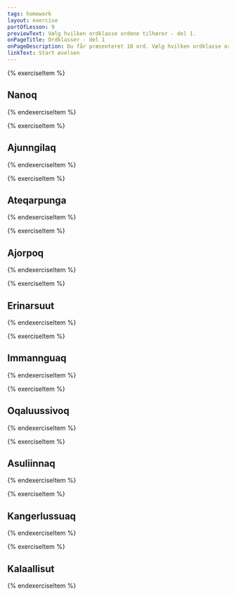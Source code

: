 ```yaml
---
tags: homework
layout: exercise
partOfLesson: 9
previewText: Vælg hvilken ordklasse ordene tilhører - del 1.
onPageTitle: Ordklasser - del 1
onPageDescription: Du får præsenteret 10 ord. Vælg hvilken ordklasse ordet tilhører. Tip! Kig på ordets endelse.
linkText: Start øvelsen
---
```


{% exerciseItem %}

<audio-player data-file="nature/nanoq.mp3"></audio-player>

## Nanoq

<multi-choice data-label="Suua?" data-type="radio" data-random="false" data-options="Småord, Navneord, Udsagnsord" data-validation="2"></multi-choice>
<single-input data-label="Nutseruk" ></single-input>
<feedback-message data-content="Nanoq betyder isbjørn."></feedback-message>
{% endexerciseItem %}

{% exerciseItem %}

<audio-player data-file="course/ajunngilaq.mp3"></audio-player>

## Ajunngilaq

<multi-choice data-label="Suua?" data-type="radio" data-random="false" data-options="Småord, Navneord, Udsagnsord" data-validation="3"></multi-choice>
<single-input data-label="Nutseruk" ></single-input>
<feedback-message data-content="Ajunngilaq betyder: Det er godt/ok"></feedback-message>
{% endexerciseItem %}

{% exerciseItem %}

<audio-player data-file="course/ateqarpunga.mp3"></audio-player>

## Ateqarpunga

<multi-choice data-label="Suua?" data-type="radio" data-random="false" data-options="Småord, Navneord, Udsagnsord" data-validation="3"></multi-choice>
<single-input data-label="Nutseruk" ></single-input>
<feedback-message data-content="Ateqarpunga betyder: Jeg hedder / Jeg har et navn"></feedback-message>
{% endexerciseItem %}

{% exerciseItem %}

<audio-player data-file="course/ajorpoq.mp3"></audio-player>

## Ajorpoq

<multi-choice data-label="Suua?" data-type="radio" data-random="false" data-options="Småord, Navneord, Udsagnsord" data-validation="3"></multi-choice>
<single-input data-label="Nutseruk" ></single-input>
<feedback-message data-content="Ajorpoq betyder: Det er dårligt/forkert"></feedback-message>
{% endexerciseItem %}

{% exerciseItem %}

<audio-player data-file="songprayer/songs_02.mp3"></audio-player>

## Erinarsuut

<multi-choice data-label="Suua?" data-type="radio" data-random="false" data-options="Småord, Navneord, Udsagnsord" data-validation="2"></multi-choice>
<single-input data-label="Nutseruk" ></single-input>
<feedback-message data-content="Erinarsuut betyder sang"></feedback-message>
{% endexerciseItem %}

{% exerciseItem %}

## Immannguaq

<multi-choice data-label="Suua?" data-type="radio" data-random="false" data-options="Småord, Navneord, Udsagnsord" data-validation="1"></multi-choice>
<single-input data-label="Nutseruk" ></single-input>
<feedback-message data-content="Immannguaq betyder lidt"></feedback-message>
{% endexerciseItem %}

{% exerciseItem %}

## Oqaluussivoq
<multi-choice data-label="Suua?" data-type="radio" data-random="false" data-options="Småord, Navneord, Udsagnsord" data-validation="3"></multi-choice>
<single-input data-label="Nutseruk" ></single-input>
<feedback-message data-content="Oqaluussivoq betyder: Han forkynder"></feedback-message>
{% endexerciseItem %}

{% exerciseItem %}

## Asuliinnaq

<multi-choice data-label="Suua?" data-type="radio" data-random="false" data-options="Småord, Navneord, Udsagnsord" data-validation="1"></multi-choice>
<single-input data-label="Nutseruk" ></single-input>
<feedback-message data-content="Asuliinnaq betyder: Bare for sjov/til ingen nytte/for en sikkerheds skyld"></feedback-message>
{% endexerciseItem %}

{% exerciseItem %}

<audio-player data-file="places/kangerlussuaq.mp3"></audio-player>

## Kangerlussuaq

<multi-choice data-label="Suua?" data-type="radio" data-random="false" data-options="Småord, Navneord, Udsagnsord" data-validation="2"></multi-choice>
<single-input data-label="Nutseruk" ></single-input>
<feedback-message data-content="Kangerlussuaq betyder: stor fjord og er navnet på en bygd"></feedback-message>
{% endexerciseItem %}

{% exerciseItem %}

<audio-player data-file="language/languages_02.mp3"></audio-player>

## Kalaallisut

<multi-choice data-label="Suua?" data-type="radio" data-random="false" data-options="Småord, Navneord, Udsagnsord" data-validation="2"></multi-choice>
<single-input data-label="Nutseruk" ></single-input>
<feedback-message data-content="Kalaallisut betyder grønlandsk"></feedback-message>
{% endexerciseItem %}
